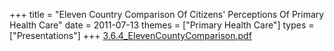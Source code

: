 +++
title = "Eleven Country Comparison Of Citizens' Perceptions Of Primary Health Care"
date = 2011-07-13
themes = ["Primary Health Care"]
types = ["Presentations"]
+++
[3.6.4\_ElevenCountyComparison.pdf](/files/3.6.4_ElevenCountyComparison.pdf)
